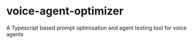 # voice-agent-optimizer

A Typescript based prompt optimisation and agent testing tool for voice agents
